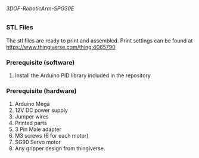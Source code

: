 ###### 3DOF-RoboticArm-SPG30E


### STL Files
The stl files are ready to print and assembled. Print settings can be found at https://www.thingiverse.com/thing:4065790

### Prerequisite (software)
1. Install the Arduino PID library included in the repository

### Prerequisite (hardware)
1. Arduino Mega
2. 12V DC power supply
3. Jumper wires
4. Printed parts
5. 3 Pin Male adapter
6. M3 screws (6 for each motor)
7. SG90 Servo motor
8. Any gripper design from thingiverse.

